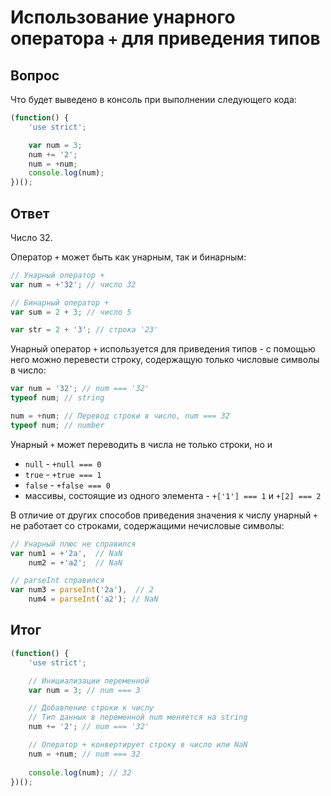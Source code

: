 # Использование унарного оператора `+` для приведения типов
## Вопрос
Что будет выведено в консоль при выполнении следующего кода:
```javascript
(function() {
	'use strict';

	var num = 3;
	num += '2';
	num = +num;
	console.log(num);
})();
```

## Ответ 
Число 32.

Оператор `+` может быть как унарным, так и бинарным:
```javascript
// Унарный оператор +
var num = +'32'; // число 32

// Бинарный оператор +
var sum = 2 + 3; // число 5

var str = 2 + '3'; // строка '23'
```
Унарный оператор `+` используется для приведения типов - с помощью него можно перевести строку, содержащую только числовые символы в число:
```javascript
var num = '32'; // num === '32'
typeof num; // string

num = +num; // Перевод строки в число, num === 32
typeof num; // number
```

Унарный `+` может переводить в числа не только строки, но и 

* `null` - `+null === 0`
* `true` - `+true === 1`
* `false` - `+false === 0`
* массивы, состоящие из одного элемента - `+['1'] === 1` и `+[2] === 2`

В отличие от других способов приведения значения к числу унарный `+` не работает со строками, содержащими нечисловые символы:
```javascript
// Унарный плюс не справился
var num1 = +'2a',  // NaN
	num2 = +'a2';  // NaN

// parseInt справился
var num3 = parseInt('2a'),  // 2
	num4 = parseInt('a2'); // NaN
```

## Итог
```javascript
(function() {
	'use strict';

	// Инициализации переменной
	var num = 3; // num === 3

	// Добавление строки к числу
	// Тип данных в переменной num меняется на string
	num += '2'; // num === '32'

	// Оператор + конвертирует строку в число или NaN
	num = +num; // num === 32
	
	console.log(num); // 32
})();
```